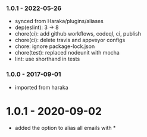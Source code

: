 
### 1.0.1 - 2022-05-26

- synced from Haraka/plugins/aliases
- dep(eslint): 3 -> 8
- chore(ci): add github workflows, codeql, ci, publish
- chore(ci): delete travis and appveyor configs
- chore: ignore package-lock.json
- chore(test): replaced nodeunit with mocha
- lint: use shorthand in tests


### 1.0.0 - 2017-09-01

- imported from haraka

# 1.0.1 - 2020-09-02

- added the option to alias all emails with *
